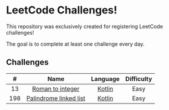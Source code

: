 # LeetCode Challenges!

This repository was exclusively created for registering LeetCode challenges!

The goal is to complete at least one challenge every day.

## Challenges

| # | Name | Language | Difficulty
| :---:   | :---: | :---: | :---: |
| 13 | [Roman to integer](https://leetcode.com/problems/roman-to-integer/)  | [Kotlin](/roman-to-integer/romanToInteger.kt)  | Easy |
| 198 | [Palindrome linked list](https://leetcode.com/problems/palindrome-linked-list/submissions/963826716/)  | [Kotlin](/palindrome-linked-list/palindromeLinkedList.kt)  | Easy |
